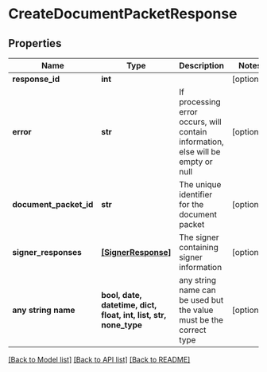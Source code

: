 # CreateDocumentPacketResponse


## Properties
Name | Type | Description | Notes
------------ | ------------- | ------------- | -------------
**response_id** | **int** |  | [optional] 
**error** | **str** | If processing error occurs, will contain information, else will be empty or null | [optional] 
**document_packet_id** | **str** | The unique identifier for the document packet | [optional] 
**signer_responses** | [**[SignerResponse]**](SignerResponse.md) | The signer containing signer information | [optional] 
**any string name** | **bool, date, datetime, dict, float, int, list, str, none_type** | any string name can be used but the value must be the correct type | [optional]

[[Back to Model list]](../README.md#documentation-for-models) [[Back to API list]](../README.md#documentation-for-api-endpoints) [[Back to README]](../README.md)



